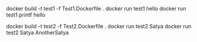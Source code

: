 docker build -t test1 -f Test1.Dockerfile .
docker run test1 hello
docker run test1 printf hello

docker build -t test2 -f Test2.Dockerfile .
docker run test2 Satya
docker run test2 Satya AnotherSatya
